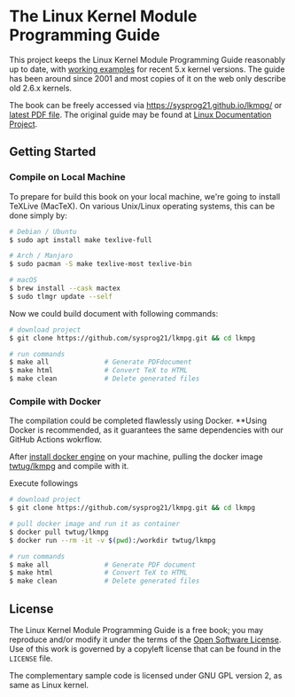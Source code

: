 # The Linux Kernel Module Programming Guide

This project keeps the Linux Kernel Module Programming Guide reasonably up to date, with [working examples](examples/) for recent 5.x kernel versions.
The guide has been around since 2001 and most copies of it on the web only describe old 2.6.x kernels.

The book can be freely accessed via https://sysprog21.github.io/lkmpg/ or [latest PDF file](https://github.com/sysprog21/lkmpg/releases).
The original guide may be found at [Linux Documentation Project](http://www.tldp.org/LDP/lkmpg/).

## Getting Started

### Compile on Local Machine

To prepare for build this book on your local machine, we're going to install TeXLive (MacTeX). On various Unix/Linux operating systems, this can be done simply by:

```bash
# Debian / Ubuntu
$ sudo apt install make texlive-full

# Arch / Manjaro
$ sudo pacman -S make texlive-most texlive-bin

# macOS
$ brew install --cask mactex
$ sudo tlmgr update --self
```

Now we could build document with following commands:

```bash
# download project
$ git clone https://github.com/sysprog21/lkmpg.git && cd lkmpg

# run commands
$ make all              # Generate PDFdocument
$ make html             # Convert TeX to HTML
$ make clean            # Delete generated files
```

### Compile with Docker

The compilation could be completed flawlessly using Docker. **Using Docker is recommended, as it guarantees the same dependencies with our GitHub Actions wokrflow.

After [install docker engine](https://docs.docker.com/engine/install/) on your machine, pulling the docker image [twtug/lkmpg](https://hub.docker.com/r/twtug/lkmpg) and compile with it.

Execute followings

```bash
# download project
$ git clone https://github.com/sysprog21/lkmpg.git && cd lkmpg

# pull docker image and run it as container
$ docker pull twtug/lkmpg
$ docker run --rm -it -v $(pwd):/workdir twtug/lkmpg

# run commands
$ make all              # Generate PDF document
$ make html             # Convert TeX to HTML
$ make clean            # Delete generated files
```

## License

The Linux Kernel Module Programming Guide is a free book; you may reproduce and/or modify it under the terms of the [Open Software License](https://opensource.org/licenses/OSL-3.0).
Use of this work is governed by a copyleft license that can be found in the `LICENSE` file.

The complementary sample code is licensed under GNU GPL version 2, as same as Linux kernel.
